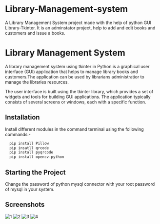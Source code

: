 # Library-Management-system
A Library Management System project made with the help of python GUI Library-Tkinter. It is an adminstator project, help to add and edit books and customers and issue a books.

# Library Management System

A library management system using tkinter in Python is a graphical user interface (GUI) application that helps to manage library books and customers.The application can be used by librarians administratior to manage the libraries resources.

The user interface is built using the tkinter library, which provides a set of widgets and tools for building GUI applications. The application typically consists of several screens or windows, each with a specific function.


## Installation

Install different modules in the command terminal using the following commands:-

```bash
  pip install Pillow
  pip insatll qrcode
  pip install pyqrcode
  pip install opencv-python

```

## Starting the Project
Change the password of python mysql connector with your root password of mysql in your system.


## Screenshots

![1](https://user-images.githubusercontent.com/80876781/234364633-7aea7f1e-8d94-4a6f-bed8-726b838b53a9.png)
![2](https://user-images.githubusercontent.com/80876781/234364648-a54bccf3-463c-46a2-bf89-59d9077fca56.png)
![3](https://user-images.githubusercontent.com/80876781/234364683-17ced989-be91-4f25-9119-a3fb75edae0e.jpg)
![4](https://user-images.githubusercontent.com/80876781/234364696-1d49d2bb-9251-4ec0-bb30-a58c3185e14f.png)
